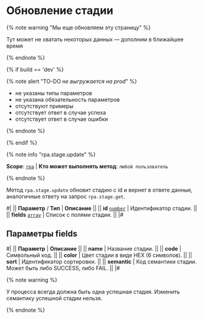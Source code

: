 # Обновление стадии

{% note warning "Мы еще обновляем эту страницу" %}

Тут может не хватать некоторых данных — дополним в ближайшее время

{% endnote %}

{% if build == 'dev' %}

{% note alert "TO-DO _не выгружается на prod_" %}

- не указаны типы параметров
- не указана обязательность параметров
- отсутствуют примеры
- отсутствует ответ в случае успеха
- отсутствует ответ в случае ошибки

{% endnote %}

{% endif %}

{% note info "rpa.stage.update" %}

**Scope**: [`rpa`](../../../scopes/permissions.md) | **Кто может выполнять метод**: `любой пользователь`

{% endnote %}

Метод `rpa.stage.update` обновит стадию с id и вернет в ответе данные, аналогичные ответу на запрос `rpa.stage.get`.

#|
|| **Параметр** / **Тип** | **Описание** ||
|| **id** 
[`number`](../../../data-types.md) | Идентификатор стадии. ||
|| **fields** 
[`array`](../../../data-types.md) | Список с полями стадии. ||
|#

## Параметры fields

#|
|| **Параметр** | **Описание** ||
|| **name** | Название стадии. ||
|| **code** | Символьный код. ||
|| **color** | Цвет стадии в виде HEX (6 символов). ||
|| **sort** | Идентификатор сортировки. ||
|| **semantic** | Код семантики стадии. Может быть либо SUCCESS, либо FAIL. ||
|#

{% note warning %}

У процесса всегда должна быть одна успешная стадия. Изменить семантику успешной стадии нельзя.

{% endnote %}